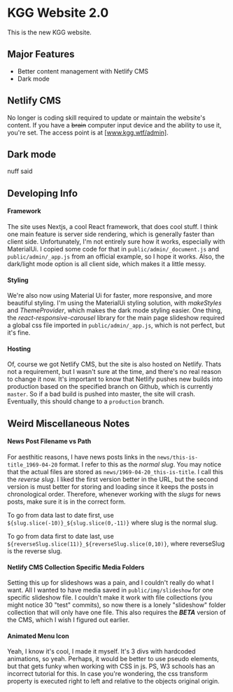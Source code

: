 # KGG Website 2.0

This is the new KGG website.

## Major Features

- Better content management with Netlify CMS
- Dark mode

## Netlify CMS

No longer is coding skill required to update or maintain the website's content. If you have a ~~brain~~ computer input device and the ability to use it, you're set. The access point is at [www.kgg.wtf/admin].

## Dark mode

nuff said

## Developing Info

#### Framework 
The site uses Nextjs, a cool React framework, that does cool stuff. I think one main feature is server side rendering, which is generally faster than client side. Unfortunately, I'm not entirely sure how it works, especially with MaterialUi. I copied some code for that in `public/admin/_document.js` and `public/admin/_app.js` from an official example, so I hope it works. Also, the dark/light mode option is all client side, which makes it a little messy.

#### Styling
We're also now using Material Ui for faster, more responsive, and more beautiful styling. I'm using the MaterialUi styling solution, with _makeStyles_ and _ThemeProvider_, which makes the dark mode styling easier. One thing, the _react-responsive-carousel_ library for the main page slideshow required a global css file imported in `public/admin/_app.js`, which is not perfect, but it's fine.

#### Hosting
Of, course we got Netlify CMS, but the site is also hosted on Netlify. Thats not a requirement, but I wasn't sure at the time, and there's no real reason to change it now. It's important to know that Netlify pushes new builds into production based on the specified branch on Github, which is currently `master`. So if a bad build is pushed into master, the site will crash. Eventually, this should change
to a `production` branch.

## Weird Miscellaneous Notes

#### News Post Filename vs Path

For aesthitic reasons, I have news posts links in the `news/this-is-title_1969-04-20` format. I refer to this as the *normal slug*. You may notice that the actual files are stored as `news/1969-04-20_this-is-title`. I call this the *reverse slug*. I liked the first version better in the URL, but the second version is must better for storing and loading since it keeps the posts in chronological order. Therefore, whenever working with the *slugs* for news posts, make sure it is in the correct form. 

To go from data last to date first, use ``${slug.slice(-10)}_${slug.slice(0,-11)}`` where slug is the normal slug.

To go from data first to date last, use ``${reverseSlug.slice(11)}_${reverseSlug.slice(0,10)}``, where reverseSlug is the reverse slug.

#### Netlify CMS Collection Specific Media Folders

Setting this up for slideshows was a pain, and I couldn't really do what I want. All I wanted to have media saved in `public/img/slideshow` for one specific slideshow file. I couldn't make it work with file collections (you might notice 30 "test" commits), so now there is a lonely "slideshow" folder collection that will only have one file. This also requires the **_BETA_** version of the CMS, which I wish I figured out earlier.

#### Animated Menu Icon

Yeah, I know it's cool, I made it myself. It's 3 divs with hardcoded animations, so yeah. Perhaps, it would be better to use pseudo elements, but that gets funky when working with CSS in js. PS, W3 schools has an incorrect tutorial for this. In case you're wondering, the css transform property is executed right to left and relative to the objects original origin.
